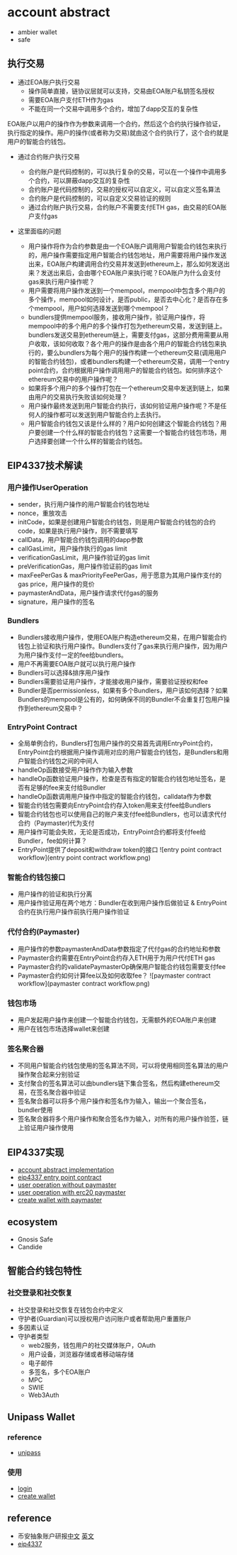 # account abstract

* ambier wallet
* safe

## 执行交易
* 通过EOA账户执行交易
  * 操作简单直接，链协议层就可以支持，交易由EOA账户私钥签名授权
  * 需要EOA账户支付ETH作为gas
  * 不能在同一个交易中调用多个合约，增加了dapp交互的复杂性

EOA账户以用户的操作作为参数来调用一个合约，然后这个合约执行操作验证，执行指定的操作。用户的操作(或者称为交易)就由这个合约执行了，这个合约就是用户的智能合约钱包。

* 通过合约账户执行交易
  * 合约账户是代码控制的，可以执行复杂的交易，可以在一个操作中调用多个合约，可以屏蔽dapp交互的复杂性
  * 合约账户是代码控制的，交易的授权可以自定义，可以自定义签名算法
  * 合约账户是代码控制的，可以自定义交易验证的规则
  * 通过合约账户执行交易，合约账户不需要支付ETH gas，由交易的EOA账户支付gas

* 这里面临的问题
  * 用户操作将作为合约参数是由一个EOA账户调用用户智能合约钱包来执行的，用户操作需要指定用户智能合约钱包地址，用户需要将用户操作发送出来，EOA账户构建调用合约交易并发送到ethereum上，那么如何发送出来？发送出来后，会由哪个EOA账户来执行呢？EOA账户为什么会支付gas来执行用户操作呢？
  * 用户需要将用户操作发送到一个mempool，mempool中包含多个用户的多个操作，mempool如何设计，是否public，是否去中心化？是否存在多个mempool，用户如何选择发送到哪个mempool？
  * bundlers提供mempool服务，接收用户操作，验证用户操作，将mempool中的多个用户的多个操作打包为ethereum交易，发送到链上。bundlers发送交易到ethereum链上，需要支付gas，这部分费用需要从用户收取，该如何收取？各个用户的操作是由各个用户的智能合约钱包来执行的，要么bundlers为每个用户的操作构建一个ethereum交易(调用用户的智能合约钱包)，或者bundlers构建一个ethereum交易，调用一个entry point合约，合约根据用户操作调用用户的智能合约钱包。如何排序这个ethereum交易中的用户操作呢？
  * 如果将多个用户的多个操作打包在一个ethereum交易中发送到链上，如果由用户的交易执行失败该如何处理？
  * 用户操作最终发送到用户智能合约执行，该如何验证用户操作呢？不是任何人的操作都可以发送到用户智能合约上去执行。
  * 用户智能合约钱包又该是什么样的？用户如何创建这个智能合约钱包？用户要创建一个什么样的智能合约钱包？这需要一个智能合约钱包市场，用户选择要创建一个什么样的智能合约钱包。

## EIP4337技术解读

### 用户操作UserOperation
* sender，执行用户操作的用户智能合约钱包地址
* nonce，重放攻击
* initCode，如果是创建用户智能合约钱包，则是用户智能合约钱包的合约code，如果是执行用户操作，则不需要填写
* callData，用户智能合约钱包调用的dapp参数
* callGasLimit，用户操作执行的gas limit
* verificationGasLimit，用户操作验证的gas limit
* preVerificationGas，用户操作验证前的gas limit
* maxFeePerGas & maxPriorityFeePerGas，用于愿意为其用户操作支付的gas price，用户操作的竞价
* paymasterAndData，用户操作请求代付gas的服务
* signature，用户操作的签名

### Bundlers
* Bundlers接收用户操作，使用EOA账户构造ethereum交易，在用户智能合约钱包上验证和执行用户操作。Bundlers支付了gas来执行用户操作，因为用户为用户操作支付一定的fee给bundlers。
* 用户不再需要EOA账户就可以执行用户操作
* Bundlers可以选择&排序用户操作
* Bundlers需要验证用户操作，才能接收用户操作，需要验证授权和fee
* Bundler是否permissionless，如果有多个Bundlers，用户该如何选择？如果Bundlers的mempool是公有的，如何确保不同的Bundler不会重复打包用户操作到ethereum交易中？

### EntryPoint Contract
* 全局单例合约，Bundlers打包用户操作的交易首先调用EntryPoint合约，EntryPoint合约根据用户操作调用对应的用户智能合约钱包，是Bundlers和用户智能合约钱包之间的中间人
* handleOp函数接受用户操作作为输入参数
* handleOp函数验证用户操作，检查是否有指定的智能合约钱包地址签名，是否有足够的fee来支付给Bundler
* handleOp函数调用用户操作中指定的智能合约钱包，calldata作为参数
* 智能合约钱包需要向EntryPoint合约存入token用来支付fee给Bundlers
* 智能合约钱包也可以使用自己的账户来支付fee给Bundlers，也可以请求代付合约（Paymaster)代为支付
* 用户操作可能会失败，无论是否成功，EntryPoint合约都将支付fee给Bundler，fee如何计算？
* EntryPoint提供了deposit和withdraw token的接口
![entry point contract workflow](entry point contract workflow.png)

### 智能合约钱包接口
* 用户操作的验证和执行分离
* 用户操作验证用在两个地方：Bundler在收到用户操作后做验证 & EntryPoint合约在执行用户操作前执行用户操作验证

### 代付合约(Paymaster)
* 用户操作的参数paymasterAndData参数指定了代付gas的合约地址和参数
* Paymaster合约需要在EntryPoint合约存入ETH用于为用户代付ETH gas
* Paymaster合约的validatePaymasterOp确保用户智能合约钱包需要支付fee
* Paymaster合约如何计算fee以及如何收取fee？
![paymaster contract workflow](paymaster contract workflow.png)

### 钱包市场
* 用户发起用户操作来创建一个智能合约钱包，无需额外的EOA账户来创建
* 用户在钱包市场选择wallet来创建

### 签名聚合器
* 不同用户智能合约钱包使用的签名算法不同，可以将使用相同签名算法的用户操作聚合起来分别验证
* 支付聚合的签名算法可以由bundlers链下集合签名，然后构建ethereum交易，在签名聚合器中验证
* 签名聚合器可以将多个用户操作和签名作为输入，输出一个聚合签名，bundler使用
* 签名聚合器将多个用户操作和聚合签名作为输入，对所有的用户操作验签，链上验证用户操作使用

## EIP4337实现
* [account abstract implementation](https://github.com/eth-infinitism/account-abstraction)
* [eip4337 entry point contract](https://etherscan.io/address/0x5FF137D4b0FDCD49DcA30c7CF57E578a026d2789)
* [user operation without paymaster](https://explorer.phalcon.xyz/tx/eth/0xcdaec484cb685416b02b1f8f19cf113e826c0054a8336f497d8a93fd15ec84d4)
* [user operation with erc20 paymaster]()
* [create wallet with paymaster](https://explorer.phalcon.xyz/tx/eth/0x7a023f6c2721ba67d7f9b8b30e5d3f64857bf720049f8172e3629a55ef3b1033)

## ecosystem
* Gnosis Safe
* Candide

## 智能合约钱包特性

### 社交登录和社交恢复
* 社交登录和社交恢复在钱包合约中定义
* 守护者(Guardian)可以授权用户访问账户或者帮助用户重置账户
* 多因素认证
* 守护者类型
  * web2服务，钱包用户的社交媒体账户，OAuth
  * 用户设备，浏览器存储或者移动端存储
  * 电子邮件
  * 多签名，多个EOA账户
  * MPC
  * SWIE
  * Web3Auth

## Unipass Wallet

### reference
* [unipass](https://github.com/UniPassID/)

### 使用
* [login](https://wallet.unipass.id/?forceLogin=0)
* [create wallet](https://polygonscan.com/tx/0x7b94a266e591bf0369b17cdde5cd78f45087f2615651448057bd651702db022d)

## reference
 * 币安抽象账户研报[中文](https://news.marsbit.co/20230821082722042606.html) [英文](https://research.binance.com/static/pdf/a-primer-on-account-abstraction.pdf)
 * [eip4337](https://eips.ethereum.org/EIPS/eip-4337)